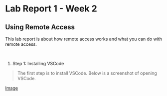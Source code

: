 # Lab Report 1 - Week 2

## Using Remote Access

This lab report is about how remote access works and what you can do with remote access.

<br>

1. Step 1: Installing VSCode

> The first step is to install VSCode. Below is a screenshot of opening VSCode.

[Image](install_vscode.png)